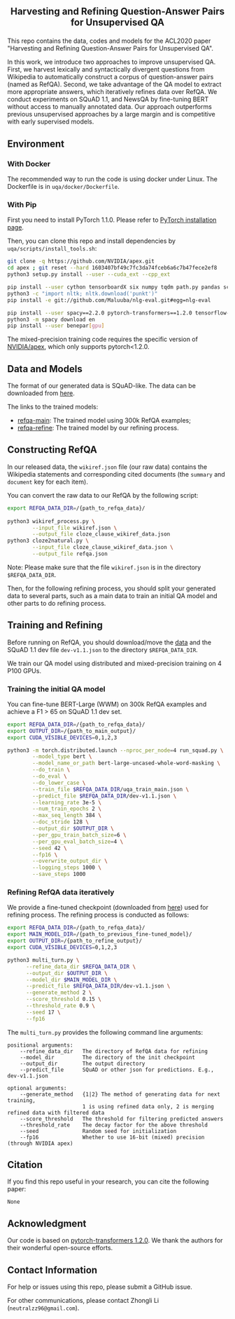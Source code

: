 <h2 align="center">
    <p>Harvesting and Refining Question-Answer Pairs for Unsupervised QA</p>
</h1>

This repo contains the data, codes and models for the ACL2020 paper "Harvesting and Refining Question-Answer Pairs for Unsupervised QA".

In this work, we introduce two approaches to improve unsupervised QA. First, we harvest lexically and syntactically divergent questions from Wikipedia to automatically construct a corpus of question-answer pairs (named as RefQA). Second, we take advantage of the QA model to extract more appropriate answers, which iteratively refines data over RefQA. We conduct experiments on SQuAD 1.1, and NewsQA by fine-tuning BERT without access to manually annotated data. Our approach outperforms previous unsupervised approaches by a large margin and is competitive with early supervised models.

## Environment

### With Docker

The recommended way to run the code is using docker under Linux. The Dockerfile is in `uqa/docker/Dockerfile`.

### With Pip

First you need to install PyTorch 1.1.0. Please refer to [PyTorch installation page](https://pytorch.org/get-started/locally/#start-locally). 

Then, you can clone this repo and install dependencies by `uqa/scripts/install_tools.sh`:

```bash
git clone -q https://github.com/NVIDIA/apex.git
cd apex ; git reset --hard 1603407bf49c7fc3da74fceb6a6c7b47fece2ef8
python3 setup.py install --user --cuda_ext --cpp_ext

pip install --user cython tensorboardX six numpy tqdm path.py pandas scikit-learn lmdb pyarrow py-lz4framed methodtools py-rouge pyrouge nltk
python3 -c "import nltk; nltk.download('punkt')"
pip install -e git://github.com/Maluuba/nlg-eval.git#egg=nlg-eval

pip install --user spacy==2.2.0 pytorch-transformers==1.2.0 tensorflow-gpu==1.13.1
python3 -m spacy download en
pip install --user benepar[gpu]
```

The mixed-precision training code requires the specific version of [NVIDIA/apex](https://github.com/NVIDIA/apex/tree/1603407bf49c7fc3da74fceb6a6c7b47fece2ef8), which only supports pytorch<1.2.0.

## Data and Models

The format of our generated data is SQuAD-like. The data can be downloaded from [here](https://drive.google.com/open?id=18o8EjlCcimvuF0HYe8sHSu6epTqDwvp_).

The links to the trained models:
- [refqa-main](https://drive.google.com/open?id=1r2jgFSGtXBRTAeFzGzAwQ_BG4_Bi8v7f): The trained model using 300k RefQA examples;
- [refqa-refine](https://drive.google.com/open?id=1wiAV7sYQFhXVNCuVK8kk9S114_z7Rjwc): The trained model by our refining process.

## Constructing RefQA

In our released data, the `wikiref.json` file (our raw data) contains the Wikipedia statements and corresponding cited documents (the `summary` and `document` key for each item).

You can convert the raw data to our RefQA by the following script:

```bash
export REFQA_DATA_DIR=/{path_to_refqa_data}/
 
python3 wikiref_process.py \
        --input_file wikiref.json \
        --output_file cloze_clause_wikiref_data.json
python3 cloze2natural.py \
        --input_file cloze_clause_wikiref_data.json \
        --output_file refqa.json
```

Note: Please make sure that the file `wikiref.json` is in the directory `$REFQA_DATA_DIR`.

Then, for the following refining process, you should split your generated data to several parts, such as a main data to train an initial QA model and other parts to do refining process.

## Training and Refining

Before running on RefQA, you should download/move the [data](#data-and-models) and the SQuAD 1.1 dev file `dev-v1.1.json` to the directory `$REFQA_DATA_DIR`.

We train our QA model using distributed and mixed-precision training on 4 P100 GPUs.

### Training the initial QA model

You can fine-tune BERT-Large (WWM) on 300k RefQA examples and achieve a F1 > 65 on SQuAD 1.1 dev set.

```bash
export REFQA_DATA_DIR=/{path_to_refqa_data}/
export OUTPUT_DIR=/{path_to_main_output}/
export CUDA_VISIBLE_DEVICES=0,1,2,3

python3 -m torch.distributed.launch --nproc_per_node=4 run_squad.py \
        --model_type bert \
        --model_name_or_path bert-large-uncased-whole-word-masking \
        --do_train \
        --do_eval \
        --do_lower_case \
        --train_file $REFQA_DATA_DIR/uqa_train_main.json \
        --predict_file $REFQA_DATA_DIR/dev-v1.1.json \
        --learning_rate 3e-5 \
        --num_train_epochs 2 \
        --max_seq_length 384 \
        --doc_stride 128 \
        --output_dir $OUTPUT_DIR \
        --per_gpu_train_batch_size=6 \
        --per_gpu_eval_batch_size=4 \
        --seed 42 \
        --fp16 \
        --overwrite_output_dir \
        --logging_steps 1000 \
        --save_steps 1000
```

### Refining RefQA data iteratively

We provide a fine-tuned checkpoint (downloaded from [here](https://drive.google.com/open?id=1r2jgFSGtXBRTAeFzGzAwQ_BG4_Bi8v7f)) used for refining process. The refining process is conducted as follows:

```bash
export REFQA_DATA_DIR=/{path_to_refqa_data}/
export MAIN_MODEL_DIR=/{path_to_previous_fine-tuned_model}/
export OUTPUT_DIR=/{path_to_refine_output}/
export CUDA_VISIBLE_DEVICES=0,1,2,3

python3 multi_turn.py \
      --refine_data_dir $REFQA_DATA_DIR \
      --output_dir $OUTPUT_DIR \
      --model_dir $MAIN_MODEL_DIR \
      --predict_file $REFQA_DATA_DIR/dev-v1.1.json \
      --generate_method 2 \
      --score_threshold 0.15 \
      --threshold_rate 0.9 \
      --seed 17 \
      --fp16
```

The `multi_turn.py` provides the following command line arguments:

```
positional arguments:
    --refine_data_dir   The directory of RefQA data for refining
    --model_dir         The directory of the init checkpoint
    --output_dir        The output directory
    --predict_file      SQuAD or other json for predictions. E.g., dev-v1.1.json

optional arguments:
    --generate_method   {1|2} The method of generating data for next training,
                        1 is using refined data only, 2 is merging refined data with filtered data
    --score_threshold   The threshold for filtering predicted answers
    --threshold_rate    The decay factor for the above threshold
    --seed              Random seed for initialization
    --fp16              Whether to use 16-bit (mixed) precision (through NVIDIA apex)
```


## Citation
If you find this repo useful in your research, you can cite the following paper:
```
None
```

## Acknowledgment

Our code is based on [pytorch-transformers 1.2.0](https://github.com/huggingface/transformers/tree/1.2.0). We thank the authors for their wonderful open-source efforts.

## Contact Information

For help or issues using this repo, please submit a GitHub issue.

For other communications, please contact Zhongli Li (`neutralzz96@gmail.com`).
